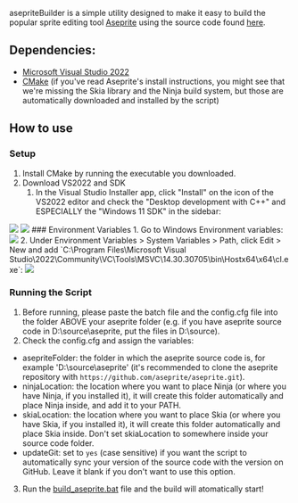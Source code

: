  asepriteBuilder is a simple utility designed to make it easy to build the popular sprite editing tool [Aseprite](https://www.aseprite.com) using the source code found [here](https://github.com/aseprite/aseprite/).


## Dependencies:
- [Microsoft Visual Studio 2022](https://visualstudio.microsoft.com/vs/community/)
- [CMake](https://cmake.org/download/)
  (if you've read Aseprite's install instructions, you might see that we're missing the Skia library and the Ninja build system, but those are automatically downloaded and installed by the script)

## How to use
### Setup
 1. Install CMake by running the executable you downloaded.
 2. Download VS2022 and SDK
    1. In the Visual Studio Installer app, click "Install" on the icon of the VS2022 editor and check the "Desktop development with C++" and ESPECIALLY the "Windows 11 SDK" in the sidebar:
   <img src="https://dfstudios.neocities.org/img/aseprite/01.png">
   <img src="https://dfstudios.neocities.org/img/aseprite/02.png">
### Environment Variables
1. Go to Windows Environment variables:
   <img src="https://dfstudios.neocities.org/img/aseprite/03.png">
2. Under Environment Variables >  System Variables > Path, click Edit > New and add `C:\Program Files\Microsoft Visual Studio\2022\Community\VC\Tools\MSVC\14.30.30705\bin\Hostx64\x64\cl.exe`:
   <img src="https://dfstudios.neocities.org/img/aseprite/04.png">

### Running the Script
1. Before running, please paste the batch file and the config.cfg file into the folder ABOVE your aseprite folder (e.g. if you have aseprite source code in D:\source\aseprite, put the files in D:\source).
2. Check the config.cfg and assign the variables:
- asepriteFolder: the folder in which the aseprite source code is, for example 'D:\source\aseprite' (it's recommended to clone the aseprite repository with `https://github.com/aseprite/aseprite.git`).
- ninjaLocation: the location where you want to place Ninja (or where you have Ninja, if you installed it), it will create this folder automatically and place Ninja inside, and add it to your PATH.
- skiaLocation: the location where you want to place Skia (or where you have Skia, if you installed it), it will create this folder automatically and place Skia inside. Don't set skiaLocation to somewhere inside your source code folder.
- updateGit: set to `yes` (case sensitive) if you want the script to automatically sync your version of the source code with the version on GitHub. Leave it blank if you don't want to use this option.
3. Run the [build_aseprite.bat](build_aseprite.bat) file and the build will atomatically start!